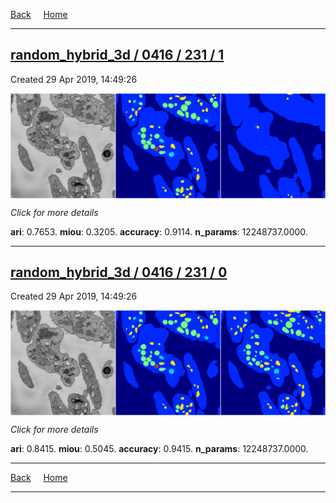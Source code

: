 
[Back](..)&nbsp;&nbsp;&nbsp;&nbsp;&nbsp;[Home](https://leapmanlab.github.io/snapshots)

---

<div class="summary"><a href="1"><h2>random_hybrid_3d / 0416 / 231 / 1</h2></a><p>Created 29 Apr 2019, 14:49:26
</p><a href="1"><img src="1/media/summary.png" align="center"></a><p>
<i>Click for more details</i>
</p></div>

**ari**: 0.7653. **miou**: 0.3205. **accuracy**: 0.9114. **n_params**: 12248737.0000. 

---

<div class="summary"><a href="0"><h2>random_hybrid_3d / 0416 / 231 / 0</h2></a><p>Created 29 Apr 2019, 14:49:26
</p><a href="0"><img src="0/media/summary.png" align="center"></a><p>
<i>Click for more details</i>
</p></div>

**ari**: 0.8415. **miou**: 0.5045. **accuracy**: 0.9415. **n_params**: 12248737.0000. 

---

[Back](..)&nbsp;&nbsp;&nbsp;&nbsp;&nbsp;[Home](https://leapmanlab.github.io/snapshots)

---